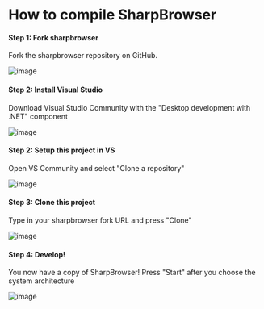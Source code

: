 # How to compile SharpBrowser

#### Step 1: Fork sharpbrowser

Fork the sharpbrowser repository on GitHub.

![image](https://user-images.githubusercontent.com/104514709/183603613-65eff2a1-0d80-4e70-83d8-805edecd2c0c.png)

#### Step 2: Install Visual Studio

Download Visual Studio Community with the "Desktop development with .NET" component

![image](https://user-images.githubusercontent.com/104514709/183603285-8d1a52cf-4cb8-4464-b55e-34d1a17a2c31.png)

#### Step 2: Setup this project in VS

Open VS Community and select "Clone a repository"

![image](https://user-images.githubusercontent.com/104514709/183603374-2b2d4c84-c58e-474c-a335-fded1838e9ed.png)

#### Step 3: Clone this project

Type in your sharpbrowser fork URL and press "Clone"

![image](https://user-images.githubusercontent.com/104514709/183603880-92217d8a-bc99-4adf-b6d7-030096576090.png)

#### Step 4: Develop!

You now have a copy of SharpBrowser! Press "Start" after you choose the system architecture

![image](https://user-images.githubusercontent.com/104514709/183604128-771daefc-6254-41bc-8660-2d28200a0b1e.png)

